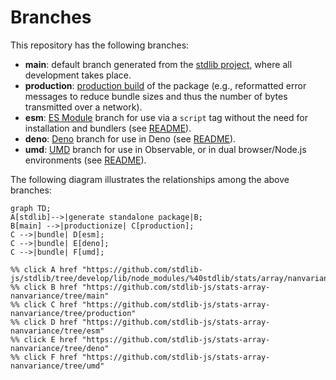 <!--

@license Apache-2.0

Copyright (c) 2022 The Stdlib Authors.

Licensed under the Apache License, Version 2.0 (the "License");
you may not use this file except in compliance with the License.
You may obtain a copy of the License at

    http://www.apache.org/licenses/LICENSE-2.0

Unless required by applicable law or agreed to in writing, software
distributed under the License is distributed on an "AS IS" BASIS,
WITHOUT WARRANTIES OR CONDITIONS OF ANY KIND, either express or implied.
See the License for the specific language governing permissions and
limitations under the License.

-->

# Branches

This repository has the following branches:

-   **main**: default branch generated from the [stdlib project][stdlib-url], where all development takes place.
-   **production**: [production build][production-url] of the package (e.g., reformatted error messages to reduce bundle sizes and thus the number of bytes transmitted over a network).
-   **esm**: [ES Module][esm-url] branch for use via a `script` tag without the need for installation and bundlers (see [README][esm-readme]).
-   **deno**: [Deno][deno-url] branch for use in Deno (see [README][deno-readme]).
-   **umd**: [UMD][umd-url] branch for use in Observable, or in dual browser/Node.js environments (see [README][umd-readme]).

The following diagram illustrates the relationships among the above branches:

```mermaid
graph TD;
A[stdlib]-->|generate standalone package|B;
B[main] -->|productionize| C[production];
C -->|bundle| D[esm];
C -->|bundle| E[deno];
C -->|bundle| F[umd];

%% click A href "https://github.com/stdlib-js/stdlib/tree/develop/lib/node_modules/%40stdlib/stats/array/nanvariance"
%% click B href "https://github.com/stdlib-js/stats-array-nanvariance/tree/main"
%% click C href "https://github.com/stdlib-js/stats-array-nanvariance/tree/production"
%% click D href "https://github.com/stdlib-js/stats-array-nanvariance/tree/esm"
%% click E href "https://github.com/stdlib-js/stats-array-nanvariance/tree/deno"
%% click F href "https://github.com/stdlib-js/stats-array-nanvariance/tree/umd"
```

[stdlib-url]: https://github.com/stdlib-js/stdlib/tree/develop/lib/node_modules/%40stdlib/stats/array/nanvariance
[production-url]: https://github.com/stdlib-js/stats-array-nanvariance/tree/production
[deno-url]: https://github.com/stdlib-js/stats-array-nanvariance/tree/deno
[deno-readme]: https://github.com/stdlib-js/stats-array-nanvariance/blob/deno/README.md
[umd-url]: https://github.com/stdlib-js/stats-array-nanvariance/tree/umd
[umd-readme]: https://github.com/stdlib-js/stats-array-nanvariance/blob/umd/README.md
[esm-url]: https://github.com/stdlib-js/stats-array-nanvariance/tree/esm
[esm-readme]: https://github.com/stdlib-js/stats-array-nanvariance/blob/esm/README.md